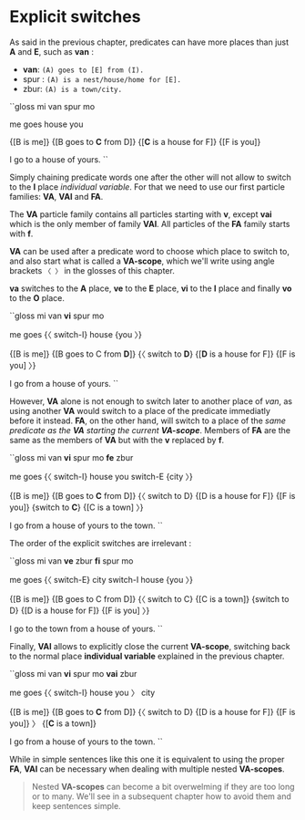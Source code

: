 # Explicit switches

As said in the previous chapter, predicates can have more places than just
__A__ and __E__, such as __van__ :

- __van__: `(A) goes to [E] from (I).`
- spur : `(A) is a nest/house/home for [E].`
- zbur: `(A) is a town/city.`

``gloss
mi van spur mo

me goes house you

{\[B is me\]} {\[B goes to __C__ from D\]}
{\[__C__ is a house for F\]} {\[F is you\]}

I go to a house of yours.
``

Simply chaining predicate words one after the other will not allow to switch
to the __I__ place _individual variable_. For that we need to use our first
particle families: __VA__, __VAI__ and __FA__.

The __VA__ particle family contains all particles starting with __v__, except
__vai__ which is the only member of family __VAI__. All particles of the __FA__
family starts with __f__.

__VA__ can be used after a predicate word to choose which place to switch to,
and also start what is called a __VA-scope__, which we'll write using
angle brackets `〈 〉` in the glosses of this chapter.

__va__ switches to the __A__ place, __ve__ to the __E__ place, __vi__ to the
__I__ place and finally __vo__ to the __O__ place.

``gloss
mi van __vi__ spur mo

me goes {〈 switch-I} house {you 〉}

{\[B is me\]} {\[B goes to C from __D__\]}
{〈 switch to __D__} {\[__D__ is a house for F\]} {\[F is you\] 〉}

I go from a house of yours.
``

However, __VA__ alone is not enough to switch later to another place of _van_,
as using another __VA__ would switch to a place of the predicate immediatly
before it instead. __FA__, on the other hand, will switch to a place of the
_same predicate as the __VA__ starting the current __VA-scope___. Members of
__FA__ are the same as the members of __VA__ but with the __v__ replaced by
__f__.

``gloss
mi van __vi__ spur mo __fe__ zbur

me goes {〈 switch-I} house you switch-E {city 〉}

{\[B is me\]} {\[B goes to __C__ from D\]} 
{〈 switch to D} {\[D is a house for F\]} {\[F is you\]}
{switch to __C__} {\[C is a town\] 〉}

I go from a house of yours to the town.
``

The order of the explicit switches are irrelevant :

``gloss
mi van __ve__ zbur __fi__ spur mo 

me goes {〈 switch-E} city switch-I house {you 〉}

{\[B is me\]} {\[B goes to C from D\]}
{〈 switch to C} {\[C is a town\]}
{switch to D} {\[D is a house for F\]} {\[F is you\] 〉}

I go to the town from a house of yours.
``

Finally, __VAI__ allows to explicitly close the current __VA-scope__, switching
back to the normal place __individual variable__ explained in the previous
chapter.

``gloss
mi van __vi__ spur mo __vai__ zbur

me goes {〈 switch-I} house you 〉 city

{\[B is me\]} {\[B goes to __C__ from D\]}
{〈 switch to D} {\[D is a house for F\]} {\[F is you\]} 〉
{\[__C__ is a town\]}

I go from a house of yours to the town.
``

While in simple sentences like this one it is equivalent to using the proper
__FA__, __VAI__ can be necessary when dealing with multiple nested
__VA-scopes__.

> Nested __VA-scopes__ can become a bit overwelming if they are too long or to
> many. We'll see in a subsequent chapter how to avoid them and keep sentences
> simple.